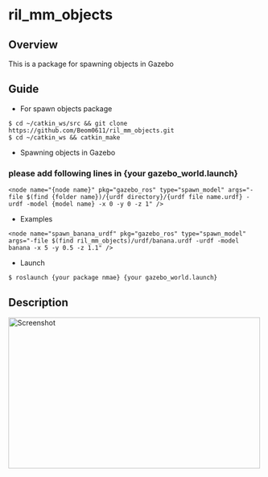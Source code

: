 # ril_mm_objects
 
 
 


## Overview
This is a package for spawning objects in Gazebo 






## Guide

- For spawn objects package
```
$ cd ~/catkin_ws/src && git clone https://github.com/Beom0611/ril_mm_objects.git
$ cd ~/catkin_ws && catkin_make
```

- Spawning objects in Gazebo 
### please add following lines in {your gazebo_world.launch}
```  
<node name="{node name}" pkg="gazebo_ros" type="spawn_model" args="-file $(find {folder name})/{urdf directory}/{urdf file name.urdf} -urdf -model {model name} -x 0 -y 0 -z 1" />
```
- Examples  
``` 
<node name="spawn_banana_urdf" pkg="gazebo_ros" type="spawn_model" args="-file $(find ril_mm_objects)/urdf/banana.urdf -urdf -model banana -x 5 -y 0.5 -z 1.1" />
```
- Launch    
```
$ roslaunch {your package nmae} {your gazebo_world.launch} 

```






## Description    

<img width="500" height="300" src="file:///home/park/spawn_objects.png"  alt="Screenshot" title="Screenshot">
